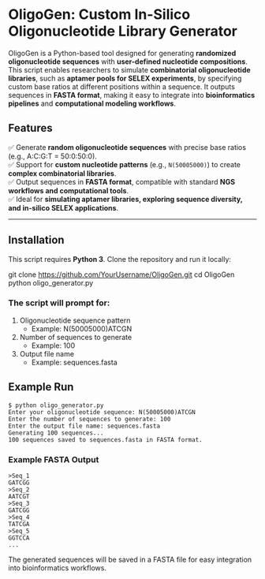 # OligoGen: Custom In-Silico Oligonucleotide Library Generator

OligoGen is a Python-based tool designed for generating **randomized oligonucleotide sequences** with **user-defined nucleotide compositions**. This script enables researchers to simulate **combinatorial oligonucleotide libraries**, such as **aptamer pools for SELEX experiments**, by specifying custom base ratios at different positions within a sequence. It outputs sequences in **FASTA format**, making it easy to integrate into **bioinformatics pipelines** and **computational modeling workflows**.

## **Features**
✅ Generate **random oligonucleotide sequences** with precise base ratios (e.g., A:C:G:T = 50:0:50:0).  
✅ Support for **custom nucleotide patterns** (e.g., `N(50005000)`) to create **complex combinatorial libraries**.  
✅ Output sequences in **FASTA format**, compatible with standard **NGS workflows and computational tools**.  
✅ Ideal for **simulating aptamer libraries, exploring sequence diversity, and in-silico SELEX applications**.  

---

## **Installation**
This script requires **Python 3**. Clone the repository and run it locally:

git clone https://github.com/YourUsername/OligoGen.git
cd OligoGen
python oligo_generator.py

### The script will prompt for:
1.	Oligonucleotide sequence pattern
	- Example: N(50005000)ATCGN
2.	Number of sequences to generate
	- Example: 100
3.	Output file name
	- Example: sequences.fasta

## **Example Run**
```
$ python oligo_generator.py
Enter your oligonucleotide sequence: N(50005000)ATCGN
Enter the number of sequences to generate: 100
Enter the output file name: sequences.fasta
Generating 100 sequences...
100 sequences saved to sequences.fasta in FASTA format.
```

### Example FASTA Output
```
>Seq_1
GATCGG
>Seq_2
AATCGT
>Seq_3
GATCGG
>Seq_4
TATCGA
>Seq_5
GGTCCA
...
```
The generated sequences will be saved in a FASTA file for easy integration into bioinformatics workflows.
